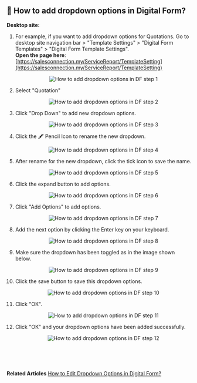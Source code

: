 ## 🔽 How to add dropdown options in Digital Form?

**Desktop site:**<br>

1. For example, if you want to add dropdown options for Quotations. Go to desktop site navigation bar > "Template Settings" > "Digital Form Templates" > "Digital Form Template Settings".<br>
   **Open the page here**: [https://salesconnection.my/ServiceReport/TemplateSetting](https://salesconnection.my/ServiceReport/TemplateSetting)<br>

   <p align="center">
     <img src="img/How_to_add_dropdown_options_in_DF_step_1.png" alt="How to add dropdown options in DF step 1">
   </p>

2. Select "Quotation"

   <p align="center">
      <img src="img/How_to_add_dropdown_options_in_DF_step_2.png" alt="How to add dropdown options in DF step 2">
   </p>

3. Click "Drop Down" to add new dropdown options.<br>

   <p align="center">
     <img src="img/How_to_add_dropdown_options_in_DF_step_3.png" alt="How to add dropdown options in DF step 3">
   </p>
   
4. Click the 🖋️ Pencil Icon to rename the new dropdown.<br>

   <p align="center">
     <img src="img/How_to_add_dropdown_options_in_DF_step_4.png" alt="How to add dropdown options in DF step 4">
   </p>
  
5. After rename for the new dropdown, click the tick icon to save the name.<br>

   <p align="center">
      <img src="img/How_to_add_dropdown_options_in_DF_step_5.png" alt="How to add dropdown options in DF step 5">
   </p>
  
6. Click the expand button to add options.<br>

   <p align="center">
      <img src="img/How_to_add_dropdown_options_in_DF_step_6.png" alt="How to add dropdown options in DF step 6">
   </p>
  
7. Click "Add Options" to add options.<br>

   <p align="center">
     <img src="img/How_to_add_dropdown_options_in_DF_step_7.png" alt="How to add dropdown options in DF step 7"
   </p>
  
8. Add the next option by clicking the Enter key on your keyboard.<br>

   <p align="center">
     <img src="img/How_to_add_dropdown_options_in_DF_step_8.png" alt="How to add dropdown options in DF step 8">
   </p>
  
9. Make sure the dropdown has been toggled as in the image shown below.<br>

   <p align="center">
     <img src="img/How_to_add_dropdown_options_in_DF_step_9.png" alt="How to add dropdown options in DF step 9">
   </p>

10. Click the save button to save this dropdown options.<br>

    <p align="center">
     <img src="img/How_to_add_dropdown_options_in_DF_step_10.png" alt="How to add dropdown options in DF step 10">
    </p>

11. Click "OK".<br>

    <p align="center">
     <img src="img/How_to_add_dropdown_options_in_DF_step_11.png" alt="How to add dropdown options in DF step 11">
    </p>

12. Click "OK" and your dropdown options have been added successfully.<br>

    <p align="center">
     <img src="img/How_to_add_dropdown_options_in_DF_step_12.png" alt="How to add dropdown options in DF step 12">
    </p>
    <br><br><br>

**Related Articles**
[How to Edit Dropdown Options in Digital Form?](Edit_Dropdown_Options.md)
